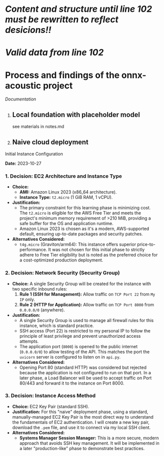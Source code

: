 # ***Content and structure until line 102 must be rewritten to reflect desicions!!***
# ***Valid data from line 102***

# Process and findings of the onnx-acoustic project
*Documentation*

1. ## Local foundation with placeholder model

   see materials in notes.md

2. ## Naive cloud deployment

Initial Instance Configuration

**Date:** 2023-10-27

### 1. Decision: EC2 Architecture and Instance Type

*   **Choice:**
    *   **AMI:** Amazon Linux 2023 (x86_64 architecture).
    *   **Instance Type:** `t2.micro` (1 GiB RAM, 1 vCPU).
*   **Justification:**
    *   The primary constraint for this learning phase is minimizing cost. The `t2.micro` is eligible for the AWS Free Tier and meets the project's minimum memory requirement of >210 MiB, providing a safe buffer for the OS and application runtime.
    *   Amazon Linux 2023 is chosen as it's a modern, AWS-supported default, ensuring up-to-date packages and security patches.
*   **Alternatives Considered:**
    *   `t4g.micro` (Graviton/arm64): This instance offers superior price-to-performance. It was not chosen for this initial phase to strictly adhere to Free Tier eligibility but is noted as the preferred choice for a cost-optimized production deployment.

### 2. Decision: Network Security (Security Group)

*   **Choice:** A single Security Group will be created for the instance with two specific inbound rules:
    1.  **Rule 1 (SSH for Management):** Allow traffic on `TCP Port 22` from `My IP` only.
    2.  **Rule 2 (HTTP for Application):** Allow traffic on `TCP Port 8000` from `0.0.0.0/0` (anywhere).
*   **Justification:**
    *   A single Security Group is used to manage all firewall rules for this instance, which is standard practice.
    *   SSH access (Port 22) is restricted to my personal IP to follow the principle of least privilege and prevent unauthorized access attempts.
    *   The application port (`8000`) is opened to the public internet (`0.0.0.0/0`) to allow testing of the API. This matches the port the `uvicorn` server is configured to listen on in `api.py`.
*   **Alternatives Considered:**
    *   Opening Port 80 (standard HTTP) was considered but rejected because the application is not configured to run on that port. In a later phase, a Load Balancer will be used to accept traffic on Port 80/443 and forward it to the instance on Port 8000.

### 3. Decision: Instance Access Method

*   **Choice:** EC2 Key Pair (standard SSH).
*   **Justification:** For this "naive" deployment phase, using a standard, manually-managed EC2 Key Pair is the most direct way to understand the fundamentals of EC2 authentication. I will create a new key pair, download the `.pem` file, and use it to connect via my local SSH client.
*   **Alternatives Considered:**
    *   **Systems Manager Session Manager:** This is a more secure, modern approach that avoids SSH key management. It will be implemented in a later "production-like" phase to demonstrate best practices.



   



